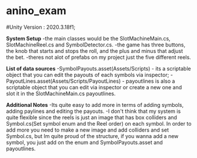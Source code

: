 # anino_exam

#Unity Version : 2020.3.18f1;

**System Setup**
-the main classes would be the SlotMachineMain.cs, SlotMachineReel.cs and SymbolDetector.cs.
-the game has three buttons, the knob that starts and stops the roll, and the plus and minus that adjust the bet.
-theres not alot of prefabs on my project just the five different reels.

**List of data sources**
-SymbolPayouts.asset(Assets/Scripts) - its a scriptable object that you can edit the payouts of each symbols via inspector;
-PayoutLines.asset(Assets/Scripts/PayoutLines) - payoutlines is also a scriptable object that you can edit via inspector or create a new one and slot it in the SlotMachineMain.cs payoutlines.

**Additional Notes**
-Its quite easy to add more in terms of adding symbols, adding paylines and editing the payouts.
-I don't think that my system is quite flexible since the reels is just an image that has box colliders and Symbol.cs(Set symbol enum and the Reel order) on each symbol. In order to add more you need to make a new image and add colliders and set Symbol.cs, but Im quite proud of the structure, if you wanna add a new symbol, you just add on the enum and SymbolPayouts.asset and payoutlines.
